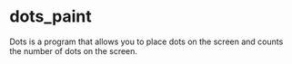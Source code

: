 # dots_paint
Dots is a program that allows you to place dots on the screen and counts the number of dots on the screen.
